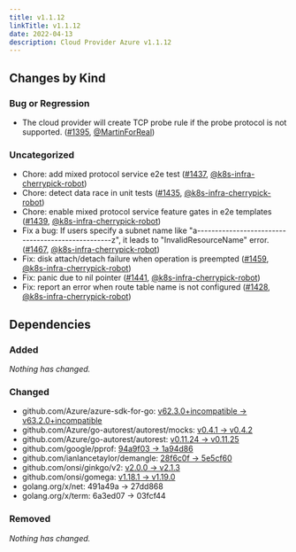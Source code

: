```yaml
---
title: v1.1.12
linkTitle: v1.1.12
date: 2022-04-13
description: Cloud Provider Azure v1.1.12
---
```



## Changes by Kind

### Bug or Regression

- The cloud provider will create TCP probe rule if the probe protocol is not supported. ([#1395](https://github.com/kubernetes-sigs/cloud-provider-azure/pull/1395), [@MartinForReal](https://github.com/MartinForReal))

### Uncategorized

- Chore: add mixed protocol service e2e test ([#1437](https://github.com/kubernetes-sigs/cloud-provider-azure/pull/1437), [@k8s-infra-cherrypick-robot](https://github.com/k8s-infra-cherrypick-robot))
- Chore: detect data race in unit tests ([#1435](https://github.com/kubernetes-sigs/cloud-provider-azure/pull/1435), [@k8s-infra-cherrypick-robot](https://github.com/k8s-infra-cherrypick-robot))
- Chore: enable mixed protocol service feature gates in e2e templates ([#1439](https://github.com/kubernetes-sigs/cloud-provider-azure/pull/1439), [@k8s-infra-cherrypick-robot](https://github.com/k8s-infra-cherrypick-robot))
- Fix a bug: If users specify a subnet name like "a--------------------------------------------------z", it leads to "InvalidResourceName" error. ([#1467](https://github.com/kubernetes-sigs/cloud-provider-azure/pull/1467), [@k8s-infra-cherrypick-robot](https://github.com/k8s-infra-cherrypick-robot))
- Fix: disk attach/detach failure when operation is preempted ([#1459](https://github.com/kubernetes-sigs/cloud-provider-azure/pull/1459), [@k8s-infra-cherrypick-robot](https://github.com/k8s-infra-cherrypick-robot))
- Fix: panic due to nil pointer ([#1441](https://github.com/kubernetes-sigs/cloud-provider-azure/pull/1441), [@k8s-infra-cherrypick-robot](https://github.com/k8s-infra-cherrypick-robot))
- Fix: report an error when route table name is not configured ([#1428](https://github.com/kubernetes-sigs/cloud-provider-azure/pull/1428), [@k8s-infra-cherrypick-robot](https://github.com/k8s-infra-cherrypick-robot))

## Dependencies

### Added
_Nothing has changed._

### Changed
- github.com/Azure/azure-sdk-for-go: [v62.3.0+incompatible → v63.2.0+incompatible](https://github.com/Azure/azure-sdk-for-go/compare/v62.3.0...v63.2.0)
- github.com/Azure/go-autorest/autorest/mocks: [v0.4.1 → v0.4.2](https://github.com/Azure/go-autorest/autorest/mocks/compare/v0.4.1...v0.4.2)
- github.com/Azure/go-autorest/autorest: [v0.11.24 → v0.11.25](https://github.com/Azure/go-autorest/autorest/compare/v0.11.24...v0.11.25)
- github.com/google/pprof: [94a9f03 → 1a94d86](https://github.com/google/pprof/compare/94a9f03...1a94d86)
- github.com/ianlancetaylor/demangle: [28f6c0f → 5e5cf60](https://github.com/ianlancetaylor/demangle/compare/28f6c0f...5e5cf60)
- github.com/onsi/ginkgo/v2: [v2.0.0 → v2.1.3](https://github.com/onsi/ginkgo/v2/compare/v2.0.0...v2.1.3)
- github.com/onsi/gomega: [v1.18.1 → v1.19.0](https://github.com/onsi/gomega/compare/v1.18.1...v1.19.0)
- golang.org/x/net: 491a49a → 27dd868
- golang.org/x/term: 6a3ed07 → 03fcf44

### Removed
_Nothing has changed._
